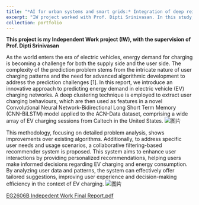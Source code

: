 ```yaml
---
title: "*AI for urban systems and smart grids:* Integration of deep reinforcement learning (DRL) to predict the demand for electricity in EV charging grids"
excerpt: "IW project worked with Prof. Dipti Srinivasan. In this study, deep clustering, LSTM networks, and collaborative filtering techniques were employed for clustering user behaviours and predicting energy demands in electric vehicle (EV) charging stations. Additionally, the user interface (UI) requires enhancements to better serve our primary stakeholders, the users and generators. Furthermore, the exploration of novel algorithms could offer substantial improvements in addressing these issues within the EV charging sector in different urban scenarios. This study emphasized the importance of utilizing data science and AI in urban systems. ![ey-electric-car-charging-station-on-london-street jpg rendition 450 300](https://github.com/user-attachments/assets/5f982f80-15c2-4db4-99d8-14fe97f91b03) "
collection: portfolio
---
```

**This project is my Independent Work project (IW), with the supervision of Prof. Dipti Srinivasan**

As the world enters the era of electric vehicles, energy demand for charging is becoming a challenge for both the supply side and the user side. The complexity of the prediction problem stems from the intricate nature of user charging patterns and the need for advanced algorithmic development to address the prediction challenges [1]. In this report, we introduce an innovative approach to predicting energy demand in electric vehicle (EV) charging networks. A deep clustering technique is employed to extract user charging behaviours, which are then used as features in a novel Convolutional Neural Network-Bidirectional Long Short Term Memory (CNN-BiLSTM) model applied to the ACN-Data dataset, comprising a wide array of EV charging sessions from Caltech in the United States.
![图片](https://github.com/user-attachments/assets/ff5010e9-7889-4979-9978-29c133418349)


This methodology, focusing on detailed problem analysis, shows improvements over existing algorithms. Additionally, to address specific user needs and usage scenarios, a collaborative filtering-based recommender system is proposed. This system aims to enhance user interactions by providing personalized recommendations, helping users make informed decisions regarding EV charging and energy consumption. By analyzing user data and patterns, the system can effectively offer tailored suggestions, improving user experience and decision-making efficiency in the context of EV charging.
![图片](https://github.com/user-attachments/assets/b80643d5-6505-440f-8c92-6073f028e760)

[EG2606B Indepedent Work Final Report.pdf](https://github.com/user-attachments/files/17306362/EG2606B.Indepedent.Work.Final.Report.pdf)
